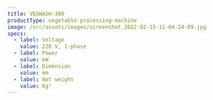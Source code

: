 ```yaml
---
title: VEGWASH-300
productType: vegetable-processing-machine
image: /src/assets/images/screenshot_2022-02-15-11-04-24-89.jpg
specs:
  - label: Voltage
    value: 220 V, 1-phase
  - label: Power
    value: kW
  - label: Dimension
    value: mm
  - label: Net weight
    value: Kg"
---
```

